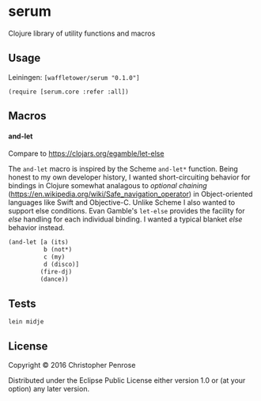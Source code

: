 # serum

Clojure library of utility functions and macros

## Usage

Leiningen:
`[waffletower/serum "0.1.0"]`

`(require [serum.core :refer :all])`

## Macros

#### and-let

Compare to https://clojars.org/egamble/let-else

The `and-let` macro is inspired by the Scheme `and-let*` function.
Being honest to my own developer history, I wanted short-circuiting
behavior for bindings in Clojure somewhat analagous to _optional
chaining_ (https://en.wikipedia.org/wiki/Safe_navigation_operator) in
Object-oriented languages like Swift and Objective-C.  Unlike Scheme I
also wanted to support else conditions.  Evan Gamble's `let-else`
provides the facility for _else_ handling for each individual binding.
I wanted a typical blanket _else_ behavior instead.

``` Clojure
(and-let [a (its)
          b (not*)
          c (my)
          d (disco)]
         (fire-dj)
         (dance))
```

## Tests

`lein midje`

## License

Copyright © 2016 Christopher Penrose

Distributed under the Eclipse Public License either version 1.0 or (at
your option) any later version.
